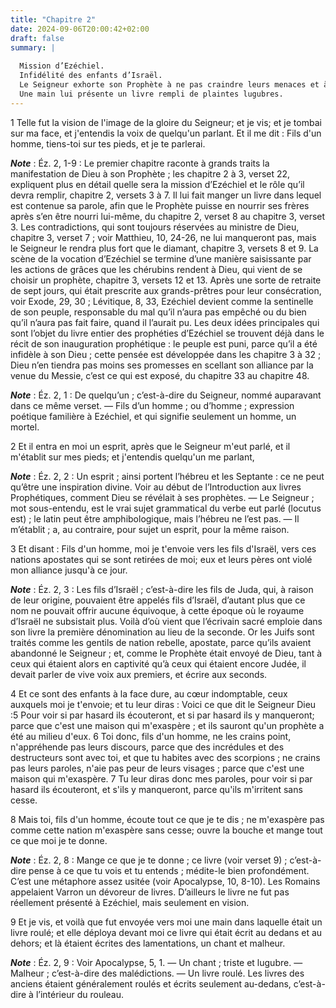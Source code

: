 ```yaml
---
title: "Chapitre 2"
date: 2024-09-06T20:00:42+02:00
draft: false
summary: |
  
  Mission d’Ezéchiel.
  Infidélité des enfants d’Israël.
  Le Seigneur exhorte son Prophète à ne pas craindre leurs menaces et à ne pas imiter leur indocilité.
  Une main lui présente un livre rempli de plaintes lugubres.
---
```



1 Telle fut la vision de l'image de la gloire du Seigneur; et je vis; et je tombai sur ma face, et j'entendis la voix de quelqu'un parlant. Et il me dit : Fils d'un homme, tiens-toi sur tes pieds, et je te parlerai.

***Note*** :  Éz. 2, 1-9 : Le premier chapitre raconte à grands traits la manifestation de Dieu à son Prophète ; les chapitre 2 à 3, verset 22, expliquent plus en détail quelle sera la mission d’Ezéchiel et le rôle qu’il devra remplir, chapitre 2, versets 3 à 7. Il lui fait manger un livre dans lequel est contenue sa parole, afin que le Prophète puisse en nourrir ses frères après s’en être nourri lui-même, du chapitre 2, verset 8 au chapitre 3, verset 3. Les contradictions, qui sont toujours réservées au ministre de Dieu, chapitre 3, verset 7 ; voir Matthieu, 10, 24-26, ne lui manqueront pas, mais le Seigneur le rendra plus fort que le diamant, chapitre 3, versets 8 et 9. La scène de la vocation d’Ezéchiel se termine d’une manière saisissante par les actions de grâces que les chérubins rendent à Dieu, qui vient de se choisir un prophète, chapitre 3, versets 12 et 13. Après une sorte de retraite de sept jours, qui était prescrite aux grands-prêtres pour leur consécration, voir Exode, 29, 30 ; Lévitique, 8, 33, Ezéchiel
devient comme la sentinelle de son peuple, responsable du mal qu’il n’aura pas empêché ou du bien qu’il n’aura pas fait faire, quand il l’aurait pu. Les deux idées principales qui sont l’objet du livre entier des prophéties d’Ezéchiel se trouvent déjà dans le récit de son inauguration prophétique : le peuple est puni, parce qu’il a été infidèle à son Dieu ; cette pensée est développée dans les chapitre 3 à 32 ; Dieu n’en tiendra pas moins ses promesses en scellant son alliance par la venue du Messie, c’est ce qui est exposé, du chapitre 33 au chapitre 48.

***Note*** :  Éz. 2, 1 : De quelqu’un ; c’est-à-dire du Seigneur, nommé auparavant dans ce même verset. ― Fils d’un homme ; ou d’homme ; expression poétique familière à Ezéchiel, et qui signifie seulement un homme, un mortel.

2 Et il entra en moi un esprit, après que le Seigneur m'eut parlé, et il m'établit sur mes pieds; et j'entendis quelqu'un me parlant,

***Note*** :  Éz. 2, 2 : Un esprit ; ainsi portent l’hébreu et les Septante : ce ne peut qu’être une inspiration divine. Voir au début de l’Introduction aux livres Prophétiques, comment Dieu se révélait à ses prophètes. ― Le Seigneur ; mot sous-entendu, est le vrai sujet grammatical du verbe eut parlé (locutus est) ; le latin peut être amphibologique, mais l’hébreu ne l’est pas. ― Il m’établit ; a, au contraire, pour sujet un esprit, pour la même raison.

3 Et disant : Fils d'un homme, moi je t'envoie vers les fils d'Israël, vers ces nations apostates qui se sont retirées de moi; eux et leurs pères ont violé mon alliance jusqu'à ce jour.

***Note*** :  Éz. 2, 3 : Les fils d’Israël ; c’est-à-dire les fils de Juda, qui, à raison de leur origine, pouvaient être appelés fils d’Israël, d’autant plus que ce nom ne pouvait offrir aucune équivoque, à cette époque où le royaume d’Israël ne subsistait plus. Voilà d’où vient que l’écrivain sacré emploie dans son livre la première dénomination au lieu de la seconde. Or les Juifs sont traités comme les gentils de nation rebelle, apostate, parce qu’ils avaient abandonné le Seigneur ; et, comme le Prophète était envoyé de Dieu, tant à ceux qui étaient alors en captivité qu’à ceux qui étaient encore Judée, il devait parler de vive voix aux premiers, et écrire aux seconds.

4 Et ce sont des enfants à la face dure, au cœur indomptable, ceux auxquels moi je t'envoie; et tu leur diras : Voici ce que dit le Seigneur Dieu :5 Pour voir si par hasard ils écouteront, et si par hasard ils y manqueront; parce que c'est une maison qui m'exaspère ; et ils sauront qu'un prophète a été au milieu d'eux. 6 Toi donc, fils d'un homme, ne les crains point, n'appréhende pas leurs discours, parce que des incrédules et des destructeurs sont avec toi, et que tu habites avec des scorpions ; ne crains pas leurs paroles, n'aie pas peur de leurs visages ; parce que c'est une maison qui m'exaspère. 7 Tu leur diras donc mes paroles, pour voir si par hasard ils écouteront, et s'ils y manqueront, parce qu'ils m'irritent sans cesse.


8 Mais toi, fils d'un homme, écoute tout ce que je te dis ; ne m'exaspère pas comme cette nation m'exaspère sans cesse; ouvre la bouche et mange tout ce que moi je te donne.

***Note*** :  Éz. 2, 8 : Mange ce que je te donne ; ce livre (voir verset 9) ; c’est-à-dire pense à ce que tu vois et tu entends ; médite-le bien profondément. C’est une métaphore assez usitée (voir Apocalypse, 10, 8-10). Les Romains appelaient Varron un dévoreur de livres. D’ailleurs le livre ne fut pas réellement présenté à Ezéchiel, mais seulement en vision.


9 Et je vis, et voilà que fut envoyée vers moi une main dans laquelle était un livre roulé; et elle déploya devant moi ce livre qui était écrit au dedans et au dehors; et là étaient écrites des lamentations, un chant et malheur.

***Note*** :  Éz. 2, 9 : Voir Apocalypse, 5, 1. ― Un chant ; triste et lugubre. ― Malheur ; c’est-à-dire des malédictions. ― Un livre roulé. Les livres des anciens étaient généralement roulés et écrits seulement au-dedans, c’est-à-dire à l’intérieur du rouleau.

